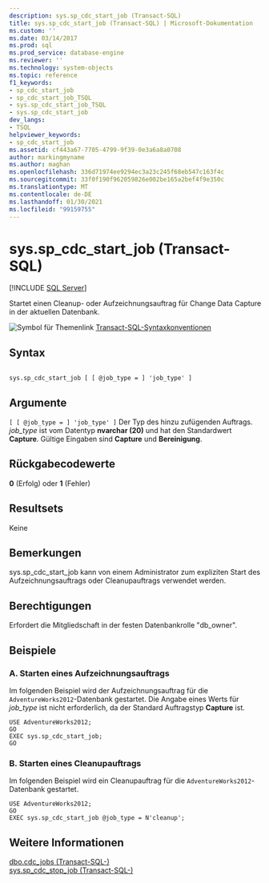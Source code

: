 ```yaml
---
description: sys.sp_cdc_start_job (Transact-SQL)
title: sys.sp_cdc_start_job (Transact-SQL) | Microsoft-Dokumentation
ms.custom: ''
ms.date: 03/14/2017
ms.prod: sql
ms.prod_service: database-engine
ms.reviewer: ''
ms.technology: system-objects
ms.topic: reference
f1_keywords:
- sp_cdc_start_job
- sp_cdc_start_job_TSQL
- sys.sp_cdc_start_job_TSQL
- sys.sp_cdc_start_job
dev_langs:
- TSQL
helpviewer_keywords:
- sp_cdc_start_job
ms.assetid: cf443a67-7705-4799-9f39-0e3a6a8a0708
author: markingmyname
ms.author: maghan
ms.openlocfilehash: 336d71974ee9294ec3a23c245f68eb547c163f4c
ms.sourcegitcommit: 33f0f190f962059826e002be165a2bef4f9e350c
ms.translationtype: MT
ms.contentlocale: de-DE
ms.lasthandoff: 01/30/2021
ms.locfileid: "99159755"
---
```

# <a name="syssp_cdc_start_job-transact-sql"></a>sys.sp_cdc_start_job (Transact-SQL)
[!INCLUDE [SQL Server](../../includes/applies-to-version/sqlserver.md)]

  Startet einen Cleanup- oder Aufzeichnungsauftrag für Change Data Capture in der aktuellen Datenbank.  
  
 ![Symbol für Themenlink](../../database-engine/configure-windows/media/topic-link.gif "Symbol für Themenlink") [Transact-SQL-Syntaxkonventionen](../../t-sql/language-elements/transact-sql-syntax-conventions-transact-sql.md)  
  
## <a name="syntax"></a>Syntax  
  
```  
  
sys.sp_cdc_start_job [ [ @job_type = ] 'job_type' ]  
```  
  
## <a name="arguments"></a>Argumente  
`[ [ @job_type = ] 'job_type' ]` Der Typ des hinzu zufügenden Auftrags. *job_type* ist vom Datentyp **nvarchar (20)** und hat den Standardwert **Capture**. Gültige Eingaben sind **Capture** und **Bereinigung**.  
  
## <a name="return-code-values"></a>Rückgabecodewerte  
 **0** (Erfolg) oder **1** (Fehler)  
  
## <a name="result-sets"></a>Resultsets  
 Keine  
  
## <a name="remarks"></a>Bemerkungen  
 sys.sp_cdc_start_job kann von einem Administrator zum expliziten Start des Aufzeichnungsauftrags oder Cleanupauftrags verwendet werden.  
  
## <a name="permissions"></a>Berechtigungen  
 Erfordert die Mitgliedschaft in der festen Datenbankrolle "db_owner".  
  
## <a name="examples"></a>Beispiele  
  
### <a name="a-starting-a-capture-job"></a>A. Starten eines Aufzeichnungsauftrags  
 Im folgenden Beispiel wird der Aufzeichnungsauftrag für die `AdventureWorks2012`-Datenbank gestartet. Die Angabe eines Werts für *job_type* ist nicht erforderlich, da der Standard Auftragstyp **Capture** ist.  
  
```  
USE AdventureWorks2012;  
GO  
EXEC sys.sp_cdc_start_job;  
GO  
```  
  
### <a name="b-starting-a-cleanup-job"></a>B. Starten eines Cleanupauftrags  
 Im folgenden Beispiel wird ein Cleanupauftrag für die `AdventureWorks2012`-Datenbank gestartet.  
  
```  
USE AdventureWorks2012;  
GO  
EXEC sys.sp_cdc_start_job @job_type = N'cleanup';  
```  
  
## <a name="see-also"></a>Weitere Informationen  
 [dbo.cdc_jobs &#40;Transact-SQL-&#41;](../../relational-databases/system-tables/dbo-cdc-jobs-transact-sql.md)   
 [sys.sp_cdc_stop_job &#40;Transact-SQL-&#41;](../../relational-databases/system-stored-procedures/sys-sp-cdc-stop-job-transact-sql.md)  
  
  
